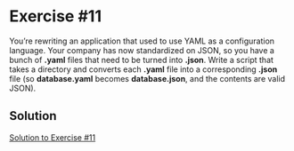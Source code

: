# Exercise #11

You’re rewriting an application that used to use YAML as a configuration language. Your company has now standardized on
JSON, so you have a bunch of **.yaml** files that need to be turned into **.json**.
Write a script that takes a directory and converts each **.yaml** file into a corresponding **.json** file
(so **database.yaml** becomes **database.json**, and the contents are valid JSON).

## Solution

[Solution to Exercise #11](https://github.com/AnneH20/Notes/blob/main/src/main/kotlin/yamlTojson/Exercise11.kt)